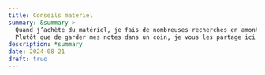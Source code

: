 ```yaml
---
title: Conseils matériel
summary: &summary >
  Quand j’achète du matériel, je fais de nombreuses recherches en amont.
  Plutôt que de garder mes notes dans un coin, je vous les partage ici pour simplifier vos recherches.
description: *summary
date: 2024-08-21
draft: true
---
```

